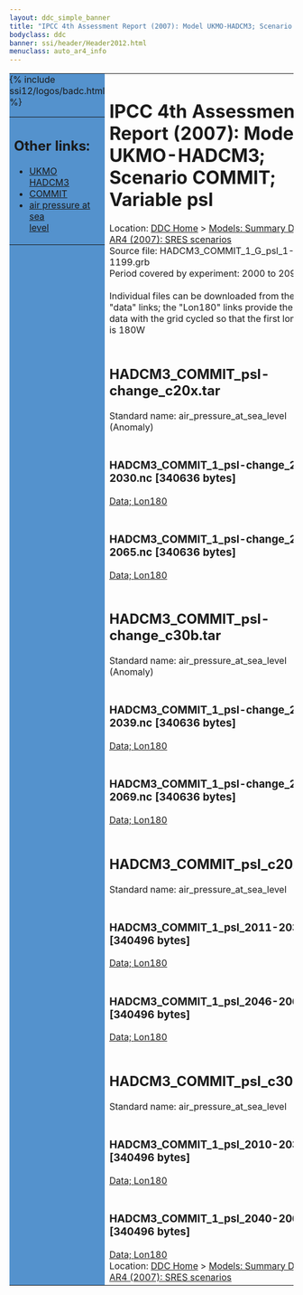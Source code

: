 ```yaml
---
layout: ddc_simple_banner
title: "IPCC 4th Assessment Report (2007): Model UKMO-HADCM3; Scenario COMMIT; Variable psl"
bodyclass: ddc
banner: ssi/header/Header2012.html
menuclass: auto_ar4_info
---
```



<table width="100%" border="0" cellspacing="0" cellpadding="0" style="border-collapse: collapse;">
<tr style="margin:0;padding:0;border:0;">
<td style="margin:0;padding:0;border:0;height:1pt;width:150pt;background:#5492CD;" valign="top" >

<div id="lh-col2" class="auto_ar4_info">
<table class="menumain" bgcolor="#5492CD" cellspacing="0" width="100%" border="0">
<tr><td>
<h2> Other links:</h2>
<ul>
<li><a href="/auto/ar4/model-UKMO-HADCM3.html">UKMO<br/>HADCM3</a></li>
<li><a href="/auto/ar4/scenario-COMMIT.html">COMMIT</a></li>
<li><a href="/auto/ar4/var-air_pressure_at_sea_level.html">air pressure at sea<br/> level</a></li>
</ul>
</td></tr>
{% include ssi12/logos/badc.html %}
</table>
</div>
</td>
<td><h1>IPCC 4th Assessment Report (2007): Model UKMO-HADCM3; Scenario COMMIT; Variable psl</h1>

<!-- Breadcrumb1 -->
<div id="breadcrumb1" align="left">
Location: <a href="/index.html">DDC Home</a> > <a href="/sim/gcm_clim/">Models: Summary Data</a>
> <a href="/sim/gcm_clim/SRES_AR4/index.html">AR4 (2007): SRES scenarios</a>
</div>
<!-- End of Breadcrumb1 -->Source file: HADCM3_COMMIT_1_G_psl_1-1199.grb
<br/>
Period covered by experiment: 2000 to 2099<br/>
<br/>Individual files can be downloaded from the "data" links; the "Lon180" links provide the same data
         with the grid cycled so that the first longitude is 180W<br/>
<br/><h2>HADCM3_COMMIT_psl-change_c20x.tar</h2>
Standard name: air_pressure_at_sea_level (Anomaly)<br>
<br/><h3>HADCM3_COMMIT_1_psl-change_2011-2030.nc [340636 bytes]</h3>
<a href="/cgi-bin/downl/ar4_nc/psl/HADCM3_COMMIT_1_psl-change_2011-2030.nc">Data; </a><a href="/cgi-bin/downl/ar4_nc/psl/HADCM3_COMMIT_1_psl-change_2011-2030.cyto180.nc"> Lon180</a><br/>
<br/><h3>HADCM3_COMMIT_1_psl-change_2046-2065.nc [340636 bytes]</h3>
<a href="/cgi-bin/downl/ar4_nc/psl/HADCM3_COMMIT_1_psl-change_2046-2065.nc">Data; </a><a href="/cgi-bin/downl/ar4_nc/psl/HADCM3_COMMIT_1_psl-change_2046-2065.cyto180.nc"> Lon180</a><br/>
<br/><h2>HADCM3_COMMIT_psl-change_c30b.tar</h2>
Standard name: air_pressure_at_sea_level (Anomaly)<br>
<br/><h3>HADCM3_COMMIT_1_psl-change_2010-2039.nc [340636 bytes]</h3>
<a href="/cgi-bin/downl/ar4_nc/psl/HADCM3_COMMIT_1_psl-change_2010-2039.nc">Data; </a><a href="/cgi-bin/downl/ar4_nc/psl/HADCM3_COMMIT_1_psl-change_2010-2039.cyto180.nc"> Lon180</a><br/>
<br/><h3>HADCM3_COMMIT_1_psl-change_2040-2069.nc [340636 bytes]</h3>
<a href="/cgi-bin/downl/ar4_nc/psl/HADCM3_COMMIT_1_psl-change_2040-2069.nc">Data; </a><a href="/cgi-bin/downl/ar4_nc/psl/HADCM3_COMMIT_1_psl-change_2040-2069.cyto180.nc"> Lon180</a><br/>
<br/><h2>HADCM3_COMMIT_psl_c20x.tar</h2>
Standard name: air_pressure_at_sea_level<br>
<br/><h3>HADCM3_COMMIT_1_psl_2011-2030.nc [340496 bytes]</h3>
<a href="/cgi-bin/downl/ar4_nc/psl/HADCM3_COMMIT_1_psl_2011-2030.nc">Data; </a><a href="/cgi-bin/downl/ar4_nc/psl/HADCM3_COMMIT_1_psl_2011-2030.cyto180.nc"> Lon180</a><br/>
<br/><h3>HADCM3_COMMIT_1_psl_2046-2065.nc [340496 bytes]</h3>
<a href="/cgi-bin/downl/ar4_nc/psl/HADCM3_COMMIT_1_psl_2046-2065.nc">Data; </a><a href="/cgi-bin/downl/ar4_nc/psl/HADCM3_COMMIT_1_psl_2046-2065.cyto180.nc"> Lon180</a><br/>
<br/><h2>HADCM3_COMMIT_psl_c30b.tar</h2>
Standard name: air_pressure_at_sea_level<br>
<br/><h3>HADCM3_COMMIT_1_psl_2010-2039.nc [340496 bytes]</h3>
<a href="/cgi-bin/downl/ar4_nc/psl/HADCM3_COMMIT_1_psl_2010-2039.nc">Data; </a><a href="/cgi-bin/downl/ar4_nc/psl/HADCM3_COMMIT_1_psl_2010-2039.cyto180.nc"> Lon180</a><br/>
<br/><h3>HADCM3_COMMIT_1_psl_2040-2069.nc [340496 bytes]</h3>
<a href="/cgi-bin/downl/ar4_nc/psl/HADCM3_COMMIT_1_psl_2040-2069.nc">Data; </a><a href="/cgi-bin/downl/ar4_nc/psl/HADCM3_COMMIT_1_psl_2040-2069.cyto180.nc"> Lon180</a><br/>
<!-- Breadcrumb2 -->
<div id="breadcrumb2" align="left">
Location: <a href="/index.html">DDC Home</a> > <a href="/sim/gcm_clim/">Models: Summary Data</a>
> <a href="/sim/gcm_clim/SRES_AR4/index.html">AR4 (2007): SRES scenarios</a>
</div>
<!-- End of Breadcrumb2 --></td></tr></table>
